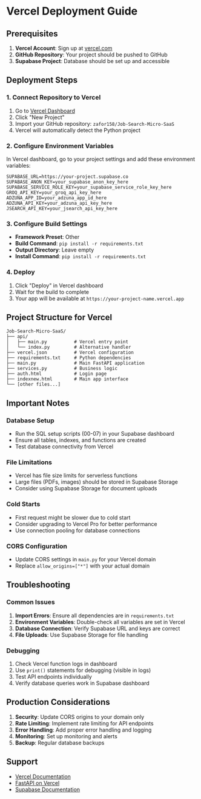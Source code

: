 # Vercel Deployment Guide

## Prerequisites

1. **Vercel Account**: Sign up at [vercel.com](https://vercel.com)
2. **GitHub Repository**: Your project should be pushed to GitHub
3. **Supabase Project**: Database should be set up and accessible

## Deployment Steps

### 1. Connect Repository to Vercel

1. Go to [Vercel Dashboard](https://vercel.com/dashboard)
2. Click "New Project"
3. Import your GitHub repository: `zafor158/Job-Search-Micro-SaaS`
4. Vercel will automatically detect the Python project

### 2. Configure Environment Variables

In Vercel dashboard, go to your project settings and add these environment variables:

```
SUPABASE_URL=https://your-project.supabase.co
SUPABASE_ANON_KEY=your_supabase_anon_key_here
SUPABASE_SERVICE_ROLE_KEY=your_supabase_service_role_key_here
GROQ_API_KEY=your_groq_api_key_here
ADZUNA_APP_ID=your_adzuna_app_id_here
ADZUNA_API_KEY=your_adzuna_api_key_here
JSEARCH_API_KEY=your_jsearch_api_key_here
```

### 3. Configure Build Settings

- **Framework Preset**: Other
- **Build Command**: `pip install -r requirements.txt`
- **Output Directory**: Leave empty
- **Install Command**: `pip install -r requirements.txt`

### 4. Deploy

1. Click "Deploy" in Vercel dashboard
2. Wait for the build to complete
3. Your app will be available at `https://your-project-name.vercel.app`

## Project Structure for Vercel

```
Job-Search-Micro-SaaS/
├── api/
│   ├── main.py          # Vercel entry point
│   └── index.py         # Alternative handler
├── vercel.json          # Vercel configuration
├── requirements.txt     # Python dependencies
├── main.py              # Main FastAPI application
├── services.py          # Business logic
├── auth.html            # Login page
├── indexnew.html        # Main app interface
└── [other files...]
```

## Important Notes

### Database Setup
- Run the SQL setup scripts (00-07) in your Supabase dashboard
- Ensure all tables, indexes, and functions are created
- Test database connectivity from Vercel

### File Limitations
- Vercel has file size limits for serverless functions
- Large files (PDFs, images) should be stored in Supabase Storage
- Consider using Supabase Storage for document uploads

### Cold Starts
- First request might be slower due to cold start
- Consider upgrading to Vercel Pro for better performance
- Use connection pooling for database connections

### CORS Configuration
- Update CORS settings in `main.py` for your Vercel domain
- Replace `allow_origins=["*"]` with your actual domain

## Troubleshooting

### Common Issues

1. **Import Errors**: Ensure all dependencies are in `requirements.txt`
2. **Environment Variables**: Double-check all variables are set in Vercel
3. **Database Connection**: Verify Supabase URL and keys are correct
4. **File Uploads**: Use Supabase Storage for file handling

### Debugging

1. Check Vercel function logs in dashboard
2. Use `print()` statements for debugging (visible in logs)
3. Test API endpoints individually
4. Verify database queries work in Supabase dashboard

## Production Considerations

1. **Security**: Update CORS origins to your domain only
2. **Rate Limiting**: Implement rate limiting for API endpoints
3. **Error Handling**: Add proper error handling and logging
4. **Monitoring**: Set up monitoring and alerts
5. **Backup**: Regular database backups

## Support

- [Vercel Documentation](https://vercel.com/docs)
- [FastAPI on Vercel](https://vercel.com/guides/deploying-fastapi-with-vercel)
- [Supabase Documentation](https://supabase.com/docs)
